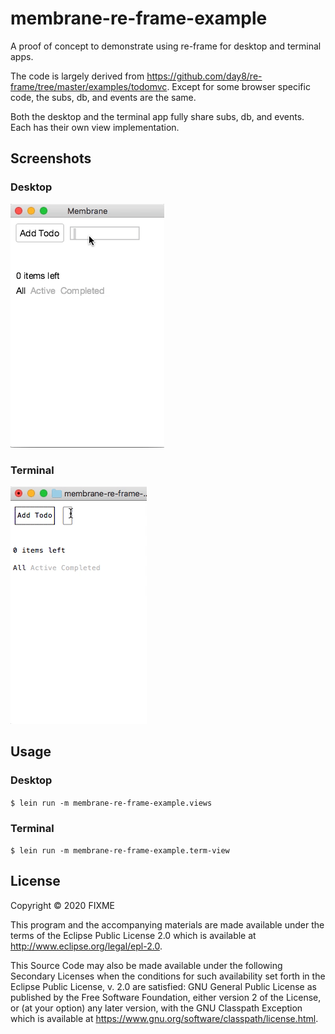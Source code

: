 # membrane-re-frame-example

A proof of concept to demonstrate using re-frame for desktop and terminal apps.

The code is largely derived from https://github.com/day8/re-frame/tree/master/examples/todomvc. Except for some browser specific code, the subs, db, and events are the same.

Both the desktop and the terminal app fully share subs, db, and events. Each has their own view implementation.

## Screenshots

### Desktop
![desktop](desktop-demo.gif?raw=true)

### Terminal
![terminal example](term-demo.gif?raw=true)


## Usage

### Desktop
`$ lein run -m membrane-re-frame-example.views`
### Terminal
`$ lein run -m membrane-re-frame-example.term-view`

## License

Copyright © 2020 FIXME

This program and the accompanying materials are made available under the
terms of the Eclipse Public License 2.0 which is available at
http://www.eclipse.org/legal/epl-2.0.

This Source Code may also be made available under the following Secondary
Licenses when the conditions for such availability set forth in the Eclipse
Public License, v. 2.0 are satisfied: GNU General Public License as published by
the Free Software Foundation, either version 2 of the License, or (at your
option) any later version, with the GNU Classpath Exception which is available
at https://www.gnu.org/software/classpath/license.html.
